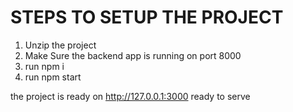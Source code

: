 STEPS TO SETUP THE PROJECT
==========================

1. Unzip the project
2. Make Sure the backend app is running on port 8000
3. run npm i 
4. run npm start

the project is ready on http://127.0.0.1:3000 ready to serve